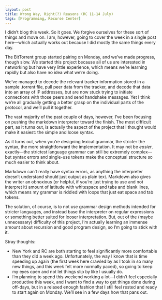 ```yaml
---
layout: post
title: Wrong Way, Right(?) Reasons (RC 11-14 July)
tags: [Programming, Recurse Center]
---
```

I didn’t blog this week. So it goes. We forgive ourselves for these sort of things and move on. I am, however, going to cover the week in a single post here—which actually works out because I did mostly the same things every day.

The BitTorrent group started pairing on Monday, and we’ve made progress, though slow. We started this project because all of us are interested in networking but have very little experience, which means we’re learning rapidly but also have no idea what we’re doing.

We’ve managed to decode the relevant tracker information stored in a sample .torrent file, pull peer data from the tracker, and decode that data into an array of IP addresses, but are now stuck trying to initiate connections with those peers and send handshake messages. Yet I think we’re all gradually getting a better grasp on the individual parts of the protocol, and we’ll pull it together.

The vast majority of the past couple of days, however, I’ve been focusing on pushing the markdown interpreter toward the finish. The most difficult part, as it turns out, is actually the aspect of the project that I thought would make it easiest: the simple and loose syntax. 

As it turns out, when you’re designing lexical grammar, the stricter the syntax, the more straightforward the implementation. It may not be *easier*, exactly—the strictest language grammar can still be extremely complex—but syntax errors and single-use tokens make the conceptual structure so much easier to think about.

Markdown can’t really have syntax errors, as anything the interpreter doesn’t understand should just output as plain text. Markdown also gives the writer an obnoxious (or helpful, if you’re just trying to use and not interpret it) amount of latitude with whitespace and tabs and blank lines, which means my grammar is riddled with loops that just eat space and tab tokens.

The solution, of course, is to not use grammar design methods intended for stricter languages, and instead base the interpreter on regular expressions or something better suited for looser interpretation. But, out of the (maybe unnecessary) difficulty of this project, I’m actually learning an immense amount about recursion and good program design, so I’m going to stick with it.

Stray thoughts:

- New York and RC are both starting to feel significantly more comfortable than they did a week ago. Unfortunately, the way I know that is time speeding up again (the first week here crawled by as I took in so many new things, and this week felt more normally paced), so going to keep my eyes open and not let things slip by like I usually do.
- I’m planning to spend this weekend working a lot—I didn’t feel especially productive this week, and I want to find a way to get things done during off-days, but in a relaxed enough fashion that I still feel rested and ready to start again on Monday. We’ll see in a few days how that pans out.